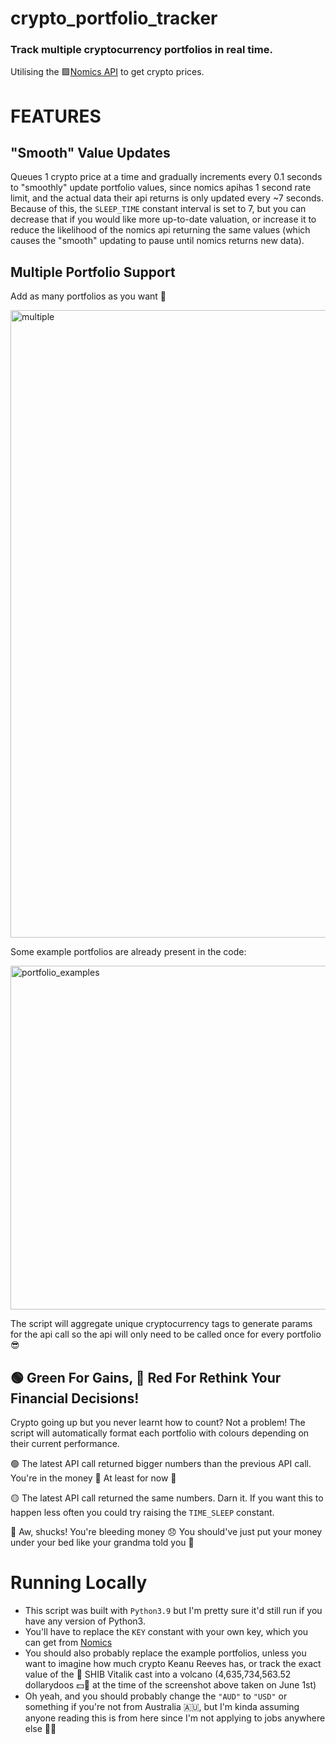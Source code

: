 # crypto_portfolio_tracker


### Track multiple cryptocurrency portfolios in real time.

Utilising the 🟪[Nomics API](https://nomics.com/docs/#tag/Currencies) to get crypto prices.

# FEATURES

## "Smooth" Value Updates

Queues 1 crypto price at a time and gradually increments every 0.1 seconds to "smoothly" update portfolio values, since nomics apihas 1 second rate limit, and the actual data their api returns is only updated every ~7 seconds. Because of this, the `SLEEP_TIME` constant interval is set to 7, but you can decrease that if you would like more up-to-date valuation, or increase it to reduce the likelihood of the nomics api returning the same values (which causes the "smooth" updating to pause until nomics returns new data).

## Multiple Portfolio Support

Add as many portfolios as you want 🤙

<img width="1004" alt="multiple" src="https://user-images.githubusercontent.com/67545734/120465594-7d2b9c00-c3e1-11eb-96f9-4fbab2bd30db.png">

Some example portfolios are already present in the code: 

<img width="550" alt="portfolio_examples" src="https://user-images.githubusercontent.com/67545734/120466153-1490ef00-c3e2-11eb-9688-e6d8b3fccdca.png">

The script will aggregate unique cryptocurrency tags to generate params for the api call so the api will only need to be called once for every portfolio 😎

## 🟢 Green For Gains, 🔴 Red For Rethink Your Financial Decisions!

Crypto going up but you never learnt how to count? 
Not a problem! The script will automatically format each portfolio with colours depending on their current performance.

🟢 The latest API call returned bigger numbers than the previous API call. You're in the money 🤑 At least for now 🤡

🟡 The latest API call returned the same numbers. Darn it. If you want this to happen less often you could try raising the `TIME_SLEEP` constant.

🔴 Aw, shucks! You're bleeding money 😞 You should've just put your money under your bed like your grandma told you 👵

# Running Locally

- This script was built with `Python3.9` but I'm pretty sure it'd still run if you have any version of Python3.
- You'll have to replace the `KEY` constant with your own key, which you can get from [Nomics](https://p.nomics.com/cryptocurrency-bitcoin-api)
- You should also probably replace the example portfolios, unless you want to imagine how much crypto Keanu Reeves has, or track the exact value of the 🐶 SHIB Vitalik cast into a volcano (4,635,734,563.52 dollarydoos 💵🦘 at the time of the screenshot above taken on June 1st)
- Oh yeah, and you should probably change the `"AUD"` to `"USD"` or something if you're not from Australia 🇦🇺, but I'm kinda assuming anyone reading this is from here since I'm not applying to jobs anywhere else 🤷‍♀️
